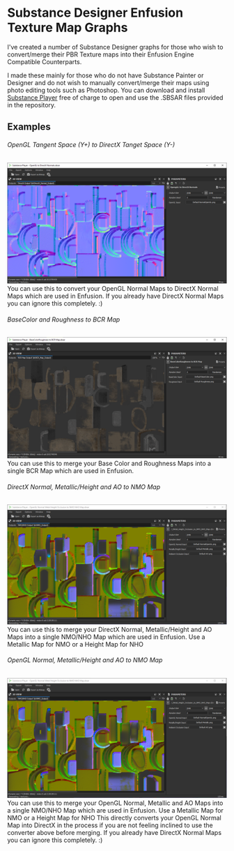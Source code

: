 # Substance Designer Enfusion Texture Map Graphs
I've created a number of Substance Designer graphs for those who wish to convert/merge their PBR Texture maps into their Enfusion Engine Compatible Counterparts.

I made these mainly for those who do not have Substance Painter or Designer and do not wish to manually convert/merge their maps using photo editing tools such as Photoshop. 
You can download and install [Substance Player](https://substance3d.adobe.com/documentation/sp31/substance-player-2294742.html) free of charge to open and use the .SBSAR files provided in the repository. 

## Examples
###### OpenGL Tangent Space (Y+) to DirectX Tanget Space (Y-)
![OpenGL to DirectX](/Examples/OpenGL_DirectX.png)
You can use this to convert your OpenGL Normal Maps to DirectX Normal Maps which are used in Enfusion. 
If you already have DirectX Normal Maps you can ignore this completely. :)

###### BaseColor and Roughness to BCR Map
![BaseColor & Roughness to BCR](/Examples/BCR.png)
You can use this to merge your Base Color and Roughness Maps into a single BCR Map which are used in Enfusion.

###### DirectX Normal, Metallic/Height and AO to NMO Map
![DirectX Normal, Metallic/Height & AO to NMO/NHO](/Examples/NMO_NHO_DirectX.png)
You can use this to merge your DirectX Normal, Metallic/Height and AO Maps into a single NMO/NHO Map which are used in Enfusion.
Use a Metallic Map for NMO or a Height Map for NHO

###### OpenGL Normal, Metallic/Height and AO to NMO Map
![OpenGL Normal, Metallic/Height & AO to NMO/NHO](/Examples/NMO_NHO_OpenGL.png)
You can use this to merge your OpenGL Normal, Metallic and AO Maps into a single NMO/NHO Map which are used in Enfusion.
Use a Metallic Map for NMO or a Height Map for NHO
This directly converts your OpenGL Normal Map into DirectX in the process if you are not feeling inclined to use the converter above before merging.
If you already have DirectX Normal Maps you can ignore this completely. :)
